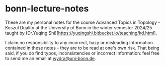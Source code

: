 # bonn-lecture-notes

These are my personal notes for the course Advanced Topics in Topology - Koszul Duality at the University of Bonn in the winter semester 2024/25 taught by (Dr.Yuqing Shi)[https://yuqingshi.bitbucket.io/teaching/kd.html].

I claim no responsibility to any incorrect, hazy or misleading information contained in these notes - they are to be read at one's own risk.
That being said, if you do find typos, inconsistencies or incorrect information: feel free to send me an email at wydra@uni-bonn.de.
